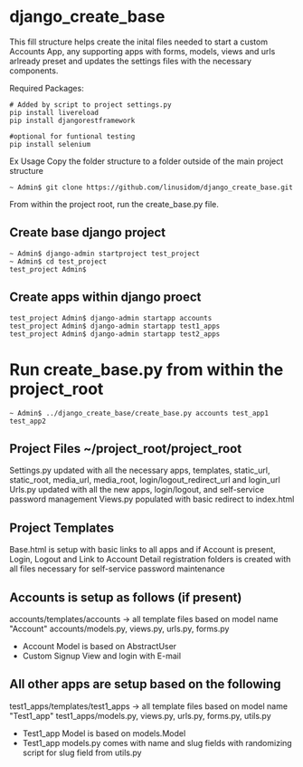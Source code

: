 # django_create_base

This fill structure helps create the inital files needed to start a custom Accounts App, any supporting apps with forms, models, views and urls arlready preset and updates the settings files with the necessary components.

Required Packages:
```
# Added by script to project settings.py
pip install livereload
pip install djangorestframework

#optional for funtional testing
pip install selenium
```

Ex Usage
Copy the folder structure to a folder outside of the main project structure

```
~ Admin$ git clone https://github.com/linusidom/django_create_base.git
```

From within the project root, run the create_base.py file.

## Create base django project
```
~ Admin$ django-admin startproject test_project
~ Admin$ cd test_project
test_project Admin$ 
```

## Create apps within django proect
```
test_project Admin$ django-admin startapp accounts
test_project Admin$ django-admin startapp test1_apps
test_project Admin$ django-admin startapp test2_apps
```

# Run create_base.py from within the project_root
```
~ Admin$ ../django_create_base/create_base.py accounts test_app1 test_app2
```

## Project Files ~/project_root/project_root
Settings.py updated with all the necessary apps, templates, static_url, static_root, media_url, media_root, login/logout_redirect_url and login_url
Urls.py updated with all the new apps, login/logout, and self-service password management
Views.py populated with basic redirect to index.html

## Project Templates
Base.html is setup with basic links to all apps and if Account is present, Login, Logout and Link to Account Detail
registration folders is created with all files necessary for self-service password maintenance

## Accounts is setup as follows (if present)
accounts/templates/accounts -> all template files based on model name "Account"
accounts/models.py, views.py, urls.py, forms.py
- Account Model is based on AbstractUser
- Custom Signup View and login with E-mail

## All other apps are setup based on the following
test1_apps/templates/test1_apps -> all template files based on model name "Test1_app"
test1_apps/models.py, views.py, urls.py, forms.py, utils.py
- Test1_app Model is based on models.Model
- Test1_app models.py comes with name and slug fields with randomizing script for slug field from utils.py






